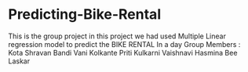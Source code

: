 # Predicting-Bike-Rental
This is the group project in this project we had used Multiple Linear regression model to predict the BIKE RENTAL In a day
Group Members :
Kota Shravan
Bandi Vani
Kolkante Priti
Kulkarni Vaishnavi
Hasmina Bee Laskar
